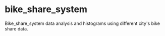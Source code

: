 # bike_share_system
Bike_share_system data analysis and histograms using different city's bike share data.
